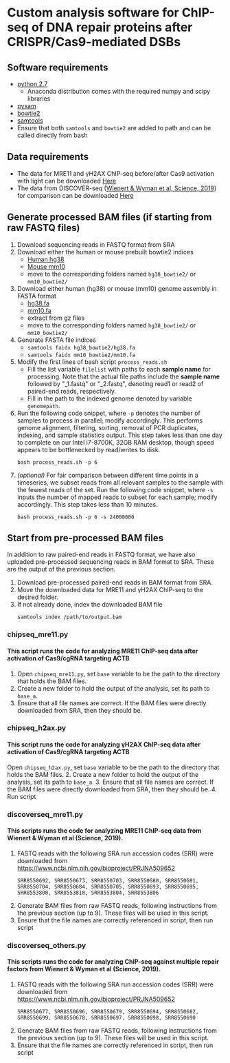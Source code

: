 Custom analysis software for ChIP-seq of DNA repair proteins after CRISPR/Cas9-mediated DSBs
====

## Software requirements
- [python 2.7](https://www.anaconda.com/distribution/)
    - Anaconda distribution comes with the required numpy and scipy libraries
- [pysam](https://pysam.readthedocs.io/en/latest/installation.html)
- [bowtie2](http://bowtie-bio.sourceforge.net/bowtie2/index.shtml)
- [samtools](http://www.htslib.org/download/)
- Ensure that both `samtools` and `bowtie2` are added to path and can be called directly from bash

## Data requirements
- The data for MRE11 and γH2AX ChIP-seq before/after Cas9 activation with light can be downloaded  [Here](https://www.ncbi.nlm.nih.gov/bioproject/PRJNA609749)
- The data from DISCOVER-seq ([Wienert & Wyman et al, Science, 2019](https://www.ncbi.nlm.nih.gov/pubmed/31000663)) for comparison can be downloaded [Here](https://www.ncbi.nlm.nih.gov/bioproject/PRJNA509652)

## Generate processed BAM files (if starting from raw FASTQ files)
1. Download sequencing reads in FASTQ format from SRA
2. Download either the human or mouse prebuilt bowtie2 indices
    - [Human hg38](ftp://ftp.ncbi.nlm.nih.gov/genomes/archive/old_genbank/Eukaryotes/vertebrates_mammals/Homo_sapiens/GRCh38/seqs_for_alignment_pipelines/GCA_000001405.15_GRCh38_no_alt_analysis_set.fna.bowtie_index.tar.gz)
    - [Mouse mm10](ftp://ftp.ccb.jhu.edu/pub/data/bowtie2_indexes/mm10.zip)
    - move to the corresponding folders named `hg38_bowtie2/` or `mm10_bowtie2/`
3. Download either human (hg38) or mouse (mm10) genome assembly in FASTA format
    - [hg38.fa](https://hgdownload.cse.ucsc.edu/goldenpath/hg38/bigZips/hg38.fa.gz)
    - [mm10.fa](http://hgdownload.cse.ucsc.edu/goldenPath/mm10/bigZips/mm10.fa.gz)
    - extract from gz files
    - move to the corresponding folders named `hg38_bowtie2/` or `mm10_bowtie2/`
4. Generate FASTA file indices
    - `samtools faidx hg38_bowtie2/hg38.fa`
    - `samtools faidx mm10_bowtie2/mm10.fa`
5. Modify the first lines of bash script `process_reads.sh`
    - Fill the list variable `filelist` with paths to each **sample name** for processing. Note that the actual file paths include the **sample name** followed by "_1.fastq" or "_2.fastq", denoting read1 or read2 of paired-end reads, respectively.
    - Fill in the path to the indexed genome denoted by variable `genomepath`.
6. Run the following code snippet, where `-p` denotes the number of samples to process in parallel; modify accordingly. This performs genome alignment, filtering, sorting, removal of PCR duplicates, indexing, and sample statistics output. This step takes less than one day to complete on our Intel i7-8700K, 32GB RAM desktop, though speed appears to be bottlenecked by read/writes to disk.
    ```
    bash process_reads.sh -p 6
    ```
7. *(optional)* For fair comparison between different time points in a timeseries, we subset reads from all relevant samples to the sample with the fewest reads of the set. Run the following code snippet, where `-s` inputs the number of mapped reads to subset for each sample; modify accordingly. This step takes less than 10 minutes.
    ```
    bash process_reads.sh -p 6 -s 24000000
    ```
## Start from pre-processed BAM files
In addition to raw paired-end reads in FASTQ format, we have also uploaded pre-processed sequencing reads in BAM format to SRA. These are the output of the previous section.
1. Download pre-processed paired-end reads in BAM format from SRA.
2. Move the downloaded data for MRE11 and γH2AX ChIP-seq to the desired folder.
3. If not already done, index the downloaded BAM file
    ```
    samtools index /path/to/output.bam
    ```

### chipseq_mre11.py
#### This script runs the code for analyzing MRE11 ChIP-seq data after activation of Cas9/cgRNA targeting ACTB
1. Open `chipseq_mre11.py`, set `base` variable to be the path to the directory that holds the BAM files.
2. Create a new folder to hold the output of the analysis, set its path to `base_a`.
3. Ensure that all file names are correct. If the BAM files were directly downloaded from SRA, then
they should be.

### chipseq_h2ax.py
#### This script runs the code for analyzing γH2AX ChIP-seq data after activation of Cas9/cgRNA targeting ACTB
Open `chipseq_h2ax.py`, set `base` variable to be the path to the directory that holds the BAM files.
2. Create a new folder to hold the output of the analysis, set its path to `base_a`.
3. Ensure that all file names are correct. If the BAM files were directly downloaded from SRA, then
they should be.
4. Run script

### discoverseq_mre11.py
#### This scripts runs the code for analyzing MRE11 ChIP-seq data from Wienert & Wyman et al (Science, 2019).
1. FASTQ reads with the following SRA run accession codes (SRR) were downloaded from https://www.ncbi.nlm.nih.gov/bioproject/PRJNA509652
    ```
    SRR8550692, SRR8550673, SRR8550703, SRR8550680, SRR8550681, SRR8550704, SRR8550684, SRR8550705, SRR8550693, SRR8550695, SRR8553800, SRR8553810, SRR8553804, SRR8553806
    ```
2. Generate BAM files from raw FASTQ reads, following instructions from the previous section (up to 9). These files will be used in this script.
3. Ensure that the file names are correctly referenced in script, then run script

### discoverseq_others.py
#### This scripts runs the code for analyzing ChIP-seq against multiple repair factors from Wienert & Wyman et al (Science, 2019).
1. FASTQ reads with the following SRA run accession codes (SRR) were downloaded from https://www.ncbi.nlm.nih.gov/bioproject/PRJNA509652
    ```
    SRR8550677, SRR8550696, SRR8550679, SRR8550694, SRR8550682, SRR8550699, SRR8550678, SRR8550697, SRR8550698, SRR8550690
    ```
2. Generate BAM files from raw FASTQ reads, following instructions from the previous section (up to 9). These files will be used in this script.
3. Ensure that the file names are correctly referenced in script, then run script
